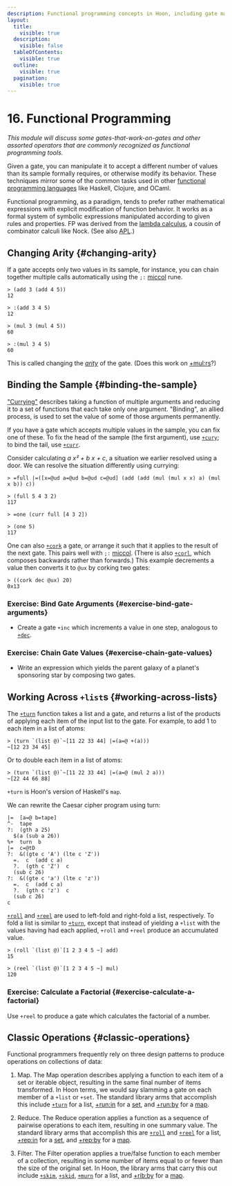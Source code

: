 ```yaml
---
description: Functional programming concepts in Hoon, including gate manipulation, currying and binding samples, changing arity, function composition with cork and corl, and working with lists.
layout:
  title:
    visible: true
  description:
    visible: false
  tableOfContents:
    visible: true
  outline:
    visible: true
  pagination:
    visible: true
---
```



# 16. Functional Programming

_This module will discuss some gates-that-work-on-gates and other assorted operators that are commonly recognized as functional programming tools._

Given a gate, you can manipulate it to accept a different number of values than its sample formally requires, or otherwise modify its behavior. These techniques mirror some of the common tasks used in other [functional programming languages](https://en.wikipedia.org/wiki/Functional_programming) like Haskell, Clojure, and OCaml.

Functional programming, as a paradigm, tends to prefer rather mathematical expressions with explicit modification of function behavior. It works as a formal system of symbolic expressions manipulated according to given rules and properties. FP was derived from the [lambda calculus](https://en.wikipedia.org/wiki/Lambda_calculus), a cousin of combinator calculi like Nock. (See also [APL](https://en.wikipedia.org/wiki/APL_%28programming_language%29).)

## Changing Arity {#changing-arity}

If a gate accepts only two values in its sample, for instance, you can chain together multiple calls automatically using the `;:` [miccol](../../hoon/rune/mic.md#miccol) rune.

```hoon
> (add 3 (add 4 5))
12

> :(add 3 4 5)
12

> (mul 3 (mul 4 5))
60

> :(mul 3 4 5)
60
```

This is called changing the [_arity_](https://en.wikipedia.org/wiki/Arity) of the gate. (Does this work on [+mul:rs](../../hoon/stdlib/3b.md#mulrs)?)


## Binding the Sample {#binding-the-sample}

["Currying"](https://en.wikipedia.org/wiki/Currying) describes taking a function of multiple arguments and reducing it to a set of functions that each take only one argument. "Binding", an allied process, is used to set the value of some of those arguments permanently.

If you have a gate which accepts multiple values in the sample, you can fix one of these. To fix the head of the sample (the first argument), use [`+cury`](../../hoon/stdlib/2n.md#cury); to bind the tail, use [`+curr`](../../hoon/stdlib/2n.md#curr).

Consider calculating _a x² + b x + c_, a situation we earlier resolved using a door. We can resolve the situation differently using currying:

```hoon
> =full |=([x=@ud a=@ud b=@ud c=@ud] (add (add (mul (mul x x) a) (mul x b)) c))

> (full 5 4 3 2)
117

> =one (curr full [4 3 2])  

> (one 5)  
117
```

One can also [`+cork`](../../hoon/stdlib/2n.md#cork) a gate, or arrange it such that it applies to the result of the next gate. This pairs well with `;:` [miccol](../../hoon/rune/mic.md#miccol). (There is also [`+corl`](../../hoon/stdlib/2n.md#corl), which composes backwards rather than forwards.) This example decrements a value then converts it to `@ux` by corking two gates:

```hoon
> ((cork dec @ux) 20)  
0x13
```

### Exercise: Bind Gate Arguments {#exercise-bind-gate-arguments}

- Create a gate `+inc` which increments a value in one step, analogous to [`+dec`](../../hoon/stdlib/1a.md#dec).

### Exercise: Chain Gate Values {#exercise-chain-gate-values}

- Write an expression which yields the parent galaxy of a planet's sponsoring star by composing two gates.

## Working Across `+list`s {#working-across-lists}

The [`+turn`](../../hoon/stdlib/2b.md#turn) function takes a list and a gate, and returns a list of the products of applying each item of the input list to the gate. For example, to add 1 to each item in a list of atoms:

```hoon
> (turn `(list @)`~[11 22 33 44] |=(a=@ +(a)))
~[12 23 34 45]
```
Or to double each item in a list of atoms:

```hoon
> (turn `(list @)`~[11 22 33 44] |=(a=@ (mul 2 a)))
~[22 44 66 88]
```
`+turn` is Hoon's version of Haskell's `map`.

We can rewrite the Caesar cipher program using turn:

```hoon
|=  [a=@ b=tape]
^-  tape
?:  (gth a 25)
  $(a (sub a 26))
%+  turn  b
|=  c=@tD
?:  &((gte c 'A') (lte c 'Z'))
  =.  c  (add c a)
  ?.  (gth c 'Z')  c
  (sub c 26)
?:  &((gte c 'a') (lte c 'z'))
  =.  c  (add c a)
  ?.  (gth c 'z')  c
  (sub c 26)
c
```

[`+roll`](../../hoon/stdlib/2b.md#roll) and [`+reel`](../../hoon/stdlib/2b.md#reel) are used to left-fold and right-fold a list, respectively. To fold a list is similar to [`+turn`](../../hoon/stdlib/2b.md#turn), except that instead of yielding a `+list` with the values having had each applied, `+roll` and `+reel` produce an accumulated value.

```hoon
> (roll `(list @)`[1 2 3 4 5 ~] add)
15

> (reel `(list @)`[1 2 3 4 5 ~] mul)
120
```

### Exercise: Calculate a Factorial {#exercise-calculate-a-factorial}

Use `+reel` to produce a gate which calculates the factorial of a number.


## Classic Operations {#classic-operations}

Functional programmers frequently rely on three design patterns to produce operations on collections of data:

1. Map. The Map operation describes applying a function to each item of a set or iterable object, resulting in the same final number of items transformed. In Hoon terms, we would say slamming a gate on each member of a `+list` or `+set`. The standard library arms that accomplish this include [`+turn`](../../hoon/stdlib/2b.md#turn) for a list, [+run:in](../../hoon/stdlib/2h.md#repin) for a [set](../../hoon/stdlib/2o.md#set), and [+run:by](../../hoon/stdlib/2i.md#runby) for a [map](../../hoon/stdlib/2o.md#map).

2. Reduce. The Reduce operation applies a function as a sequence of pairwise operations to each item, resulting in one summary value. The standard library arms that accomplish this are [`+roll`](../../hoon/stdlib/2b.md#roll) and [`+reel`](../../hoon/stdlib/2b.md#reel) for a list, [+rep:in](../../hoon/stdlib/2h.md#repin) for a [set](../../hoon/stdlib/2o.md#set), and [+rep:by](../../hoon/stdlib/2i.md#repby) for a [map](../../hoon/stdlib/2o.md#map).

3. Filter. The Filter operation applies a true/false function to each member of a collection, resulting in some number of items equal to or fewer than the size of the original set. In Hoon, the library arms that carry this out include [`+skim`](../../hoon/stdlib/2b.md#skim), [`+skid`](../../hoon/stdlib/2b.md#skid), [`+murn`](../../hoon/stdlib/2b.md#murn) for a list, and [+rib:by](../../hoon/stdlib/2i.md#ribby) for a [map](../../hoon/stdlib/2o.md#map).

